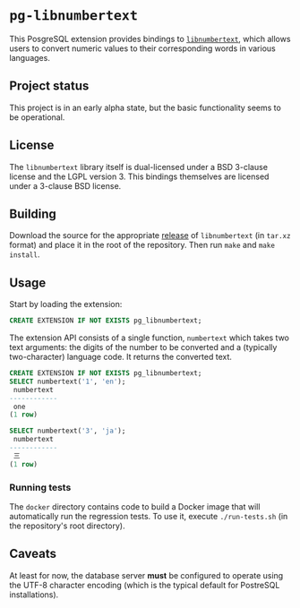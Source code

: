 # `pg-libnumbertext`

This PosgreSQL extension provides bindings to [`libnumbertext`](https://github.com/Numbertext/libnumbertext), which allows users to convert numeric values to their corresponding words in various languages.

## Project status

This project is in an early alpha state, but the basic functionality seems to be operational.

## License

The `libnumbertext` library itself is dual-licensed under a BSD 3-clause license and the LGPL version 3. This bindings themselves are licensed under a 3-clause BSD license.

## Building

Download the source for the appropriate [release](https://github.com/Numbertext/libnumbertext/releases) of `libnumbertext` (in `tar.xz` format) and place it in the root of the repository. Then run `make` and `make install`.

## Usage

Start by loading the extension:

```sql
CREATE EXTENSION IF NOT EXISTS pg_libnumbertext;
```

The extension API consists of a single function, `numbertext` which takes two text arguments: the digits of the number to be converted and a (typically two-character) language code. It returns the converted text.

```sql
CREATE EXTENSION IF NOT EXISTS pg_libnumbertext;
SELECT numbertext('1', 'en');
 numbertext 
------------
 one
(1 row)

SELECT numbertext('3', 'ja');
 numbertext 
------------
 三
(1 row)
```

### Running tests

The `docker` directory contains code to build a Docker image that will automatically run the regression tests. To use it, execute `./run-tests.sh` (in the repository's root directory).

## Caveats

At least for now, the database server **must** be configured to operate using the UTF-8 character encoding (which is the typical default for PostreSQL installations).
